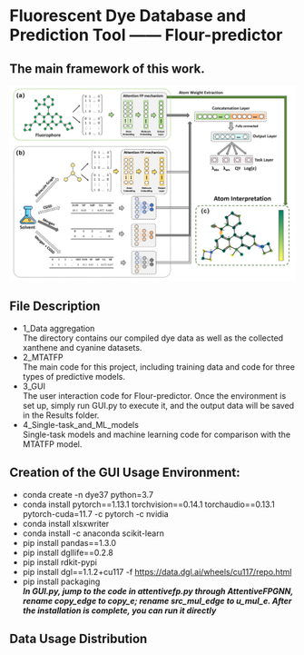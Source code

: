 # Fluorescent Dye Database and Prediction Tool —— Flour-predictor
## The main framework of this work.
![image](https://github.com/17855461143/test/blob/main/Figure1.png?raw=true)

## File Description
* 1_Data aggregation  
  The directory contains our compiled dye data as well as the collected xanthene  and cyanine datasets.
* 2_MTATFP  
  The main code for this project, including training data and code for three types of predictive models.
* 3_GUI  
  The user interaction code for Flour-predictor. Once the environment is set up, simply run GUI.py to execute it, and the output data will be saved in the Results folder.
* 4_Single-task_and_ML_models  
  Single-task models and machine learning code for comparison with the MTATFP model.


## Creation of the GUI Usage Environment:
* conda create -n dye37 python=3.7
* conda install pytorch==1.13.1 torchvision==0.14.1 torchaudio==0.13.1 pytorch-cuda=11.7 -c pytorch -c nvidia
* conda install xlsxwriter
* conda install -c anaconda scikit-learn
* pip install pandas==1.3.0
* pip install dgllife==0.2.8
* pip install rdkit-pypi
* pip install dgl==1.1.2+cu117 -f https://data.dgl.ai/wheels/cu117/repo.html
* pip install packaging  
___In GUI.py, jump to the code in attentivefp.py through AttentiveFPGNN, rename copy_edge to copy_e; rename src_mul_edge to u_mul_e. After the installation is complete, you can run it directly___

## Data Usage Distribution
